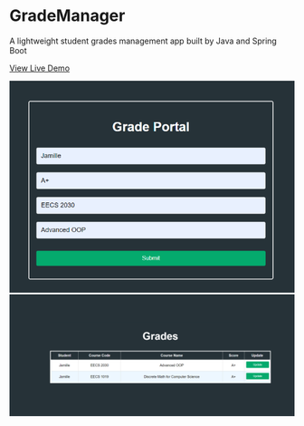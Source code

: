# GradeManager
A lightweight student grades management app built by Java and Spring Boot

[View Live Demo](https://grade-manager-57816ff9700a.herokuapp.com/)

![screenshot](https://github.com/JamilleN/GradeManager/blob/ac006a844f1eca672a94e67cb9e68836d08d44f2/SS_form.png)
![screenshot](https://github.com/JamilleN/GradeManager/blob/ac006a844f1eca672a94e67cb9e68836d08d44f2/SS_grades.png)


